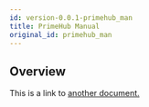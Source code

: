 ```yaml
---
id: version-0.0.1-primehub_man
title: PrimeHub Manual
original_id: primehub_man
---
```


## Overview
This is a link to [another document.](intro/mission.md)  
